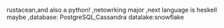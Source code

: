rustacean,and also a python!
,netowrking major
,next language is heskell maybe
,database: PostgreSQL,Cassandra
datalake:snowflake 
